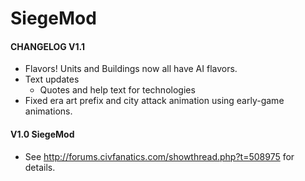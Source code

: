SiegeMod
====

#### CHANGELOG V1.1

- Flavors! Units and Buildings now all have AI flavors.
- Text updates
    - Quotes and help text for technologies
- Fixed era art prefix and city attack animation using early-game animations.

#### V1.0 SiegeMod
- See http://forums.civfanatics.com/showthread.php?t=508975 for details.
